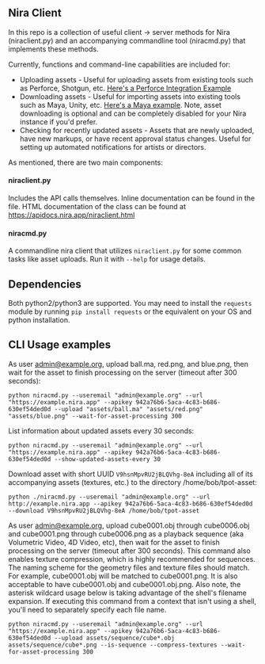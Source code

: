 ## Nira Client
In this repo is a collection of useful client -> server methods for Nira (niraclient.py) and an accompanying commandline tool (niracmd.py) that implements these methods.

Currently, functions and command-line capabilities are included for:
* Uploading assets - Useful for uploading assets from existing tools such as Perforce, Shotgun, etc. [Here's a Perforce Integration Example](https://www.youtube.com/watch?v=AhfdoJv1TP0)
* Downloading assets - Useful for importing assets into existing tools such as Maya, Unity, etc. [Here's a Maya example](https://www.youtube.com/watch?v=JG06Uf8nUCg). Note, asset downloading is optional and can be completely disabled for your Nira instance if you'd prefer.
* Checking for recently updated assets - Assets that are newly uploaded, have new markups, or have recent approval status changes. Useful for setting up automated notifications for artists or directors.

As mentioned, there are two main components:
#### niraclient.py
Includes the API calls themselves. Inline documentation can be found in the file. HTML documentation of the class can be found at https://apidocs.nira.app/niraclient.html
#### niracmd.py
A commandline nira client that utilizes `niraclient.py` for some common tasks like asset uploads. Run it with `--help` for usage details.

## Dependencies
Both python2/python3 are supported. You may need to install the `requests` module by running `pip install requests` or the equivalent on your OS and python installation.

## CLI Usage examples
As user admin@example.org, upload ball.ma, red.png, and blue.png, then wait for the asset to finish processing on the server (timeout after 300 seconds):
```
python niracmd.py --useremail "admin@example.org" --url "https://example.nira.app" --apikey 942a76b6-5aca-4c83-b686-630ef54ded0d --upload "assets/ball.ma" "assets/red.png" "assets/blue.png" --wait-for-asset-processing 300
```

List information about updated assets every 30 seconds:
```
python niracmd.py --useremail "admin@example.org" --url "https://example.nira.app" --apikey 942a76b6-5aca-4c83-b686-630ef54ded0d --show-updated-assets-every 30
```

Download asset with short UUID `V9hsnMpvRU2jBLQVhg-8eA` including all of its accompanying assets (textures, etc.) to the directory /home/bob/tpot-asset:
```
python ./niracmd.py --useremail "admin@example.org" --url http://example.nira.app --apikey 942a76b6-5aca-4c83-b686-630ef54ded0d --download V9hsnMpvRU2jBLQVhg-8eA /home/bob/tpot-asset
```

As user admin@example.org, upload cube0001.obj through cube0006.obj and cube0001.png through cube0006.png as a playback sequence (aka Volumetric Video, 4D Video, etc), then wait for the asset to finish processing on the server (timeout after 300 seconds).
This command also enables texture compression, which is highly recommended for sequences. The naming scheme for the geometry files and texture files should match. For example, cube0001.obj will be matched to cube0001.png. It is also acceptable to have cube0001.obj and cube0001.obj.png.
Also note, the asterisk wildcard usage below is taking advantage of the shell's filename expansion. If executing this command from a context that isn't using a shell, you'll need to separately specify each file name.
```
python niracmd.py --useremail "admin@example.org" --url "https://example.nira.app" --apikey 942a76b6-5aca-4c83-b686-630ef54ded0d --upload assets/sequence/cube*.obj assets/sequence/cube*.png --is-sequence --compress-textures --wait-for-asset-processing 300
```
